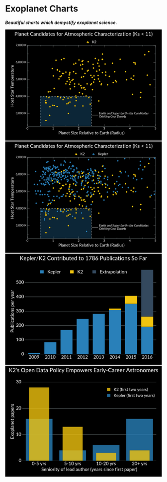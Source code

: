 # Exoplanet Charts

***Beautiful charts which demystify exoplanet science.***

![](https://raw.githubusercontent.com/barentsen/exoplanet-charts/master/k2-planets/k2-planets-for-atmospheric-characterization.png)
![](https://raw.githubusercontent.com/barentsen/exoplanet-charts/master/k2-planets/k2-planets-for-atmospheric-characterization-with-kepler.png)
![](https://raw.githubusercontent.com/barentsen/exoplanet-charts/master/publication-stats/publications-per-year.png)
![](https://raw.githubusercontent.com/barentsen/exoplanet-charts/master/publication-stats/kepler-author-seniority.png)
